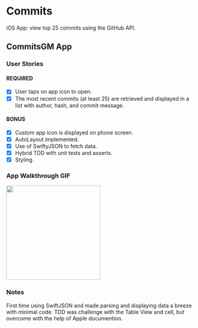 # Commits
iOS App: view top 25 commits using the GitHub API.

## CommitsGM App

### User Stories

#### REQUIRED 
- [X] User taps on app icon to open.
- [X] The most recent commits (at least 25) are retrieved and displayed in a list with author, hash, and commit message.

#### BONUS
- [X] Custom app icon is displayed on phone screen.
- [X] AutoLayout implemented.
- [X] Use of SwiftyJSON to fetch data.
- [X] Hybrid TDD with unit tests and asserts.
- [X] Styling.

### App Walkthrough GIF

<img src="" width=250><br>

### Notes
First time using SwiftJSON and made parsing and displaying data a breeze with minimal code.  TDD was challenge with the Table View and cell, 
but overcome with the help of Apple documention.  
